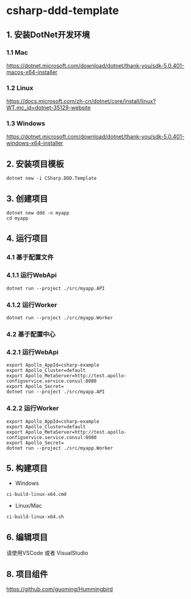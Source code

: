# csharp-ddd-template

## 1. 安装DotNet开发环境
### 1.1 Mac
https://dotnet.microsoft.com/download/dotnet/thank-you/sdk-5.0.401-macos-x64-installer
### 1.2 Linux
https://docs.microsoft.com/zh-cn/dotnet/core/install/linux?WT.mc_id=dotnet-35129-website
### 1.3 Windows
https://dotnet.microsoft.com/download/dotnet/thank-you/sdk-5.0.401-windows-x64-installer

## 2. 安装项目模板
```SHELL
dotnet new -i CSharp.DDD.Template 
```

## 3. 创建项目
``` SHELL
dotnet new ddd -n myapp
cd myapp
```

## 4. 运行项目

### 4.1 基于配置文件
### 4.1.1 运行WebApi
``` SHELL
dotnet run --project ./src/myapp.API
```

### 4.1.2 运行Worker
``` SHELL
dotnet run --project ./src/myapp.Worker
```

### 4.2 基于配置中心
### 4.2.1 运行WebApi
``` SHELL
export Apollo_AppId=csharp-example
export Apollo_Cluster=default
export Apollo_MetaServer=http://test.apollo-configservice.service.consul:8080
export Apollo_Secret=
dotnet run --project ./src/myapp.API
```

### 4.2.2 运行Worker
``` SHELL
export Apollo_AppId=csharp-example
export Apollo_Cluster=default
export Apollo_MetaServer=http://test.apollo-configservice.service.consul:8080
export Apollo_Secret=
dotnet run --project ./src/myapp.Worker
```

## 5. 构建项目

* Windows
``` SHELL
ci-build-linux-x64.cmd
```

* Linux/Mac
``` SHELL
ci-build-linux-x64.sh
```

## 6. 编辑项目
请使用VSCode 或者 VisualStudio

## 8. 项目组件
https://github.com/guoming/Hummingbird
